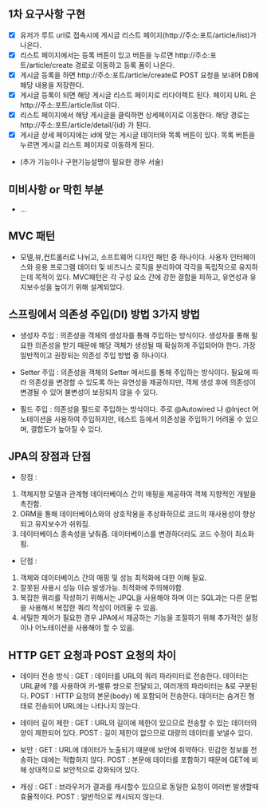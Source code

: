 ## 1차 요구사항 구현
- [x] 유저가 루트 url로 접속시에 게시글 리스트 페이지(http://주소:포트/article/list)가 나온다.
- [x] 리스트 페이지에서는 등록 버튼이 있고 버튼을 누르면 http://주소:포트/article/create 경로로 이동하고 등록 폼이 나온다.
- [x] 게시글 등록을 하면 http://주소:포트/article/create로 POST 요청을 보내어 DB에 해당 내용을 저장한다.
- [x] 게시글 등록이 되면 해당 게시글 리스트 페이지로 리다이렉트 된다. 페이지 URL 은 http://주소:포트/article/list 이다.
- [x] 리스트 페이지에서 해당 게시글을 클릭하면 상세페이지로 이동한다. 해당 경로는 http://주소:포트/article/detail/{id} 가 된다.
- [x] 게시글 상세 페이지에는 id에 맞는 게시글 데이터와 목록 버튼이 있다. 목록 버튼을 누르면 게시글 리스트 페이지로 이동하게 된다.

- (추가 기능이나 구현기능설명이 필요한 경우 서술)

## 미비사항 or 막힌 부분
- ...

## MVC 패턴
- 모델,뷰,컨트롤러로 나뉘고, 소프트웨어 디자인 패턴 중 하나이다. 사용자 인터페이스와 응용 프로그램 데이터 및 비즈니스 로직을 분리하여 각각을 독립적으로 유지하는데 목적이 있다. MVC패턴은 각 구성 요소 간에 강한 결합을 피하고, 유연성과 유지보수성을 높이기 위해 설계되었다.

## 스프링에서 의존성 주입(DI) 방법 3가지 방법
- 생성자 주입 : 의존성을 객체의 생성자를 통해 주입하는 방식이다. 생성자를 통해 필요한 의존성을 받기 때문에 해당 객체가 생성될 때 확실하게 주입되어야 한다. 가장 일반적이고 권장되는 의존성 주입 방법 중 하나이다.

- Setter 주입 : 의존성을 객체의 Setter 메서드를 통해 주입하는 방식이다. 필요에 따라 의존성을 변경할 수 있도록 하는 유연성을 제공하지만, 객체 생성 후에 의존성이 변경될 수 있어 불변성이 보장되지 않을 수 있다.

- 필드 주입 : 의존성을 필드로 주입하는 방식이다. 주로 @Autowired 나 @Inject 어노테이션을 사용하여 주입하지만, 테스트 등에서 의존성을 주입하기 어려울 수 있으며, 결합도가 높아질 수 있다.

## JPA의 장점과 단점

- 장점 :
 1. 객체지향 모델과 관계형 데이터베이스 간의 매핑을 제공하여 객체 지향적인 개발을 촉진함.
 2. ORM을 통해 데이터베이스와의 상호작용을 추상화하므로 코드의 재사용성이 향상되고 유지보수가 쉬워짐.
 3. 데이터베이스 종속성을 낮춰줌. 데이터베이스를 변경하더라도 코드 수정이 최소화됨.

- 단점 :
 1. 객체와 데이터베이스 간의 매핑 및 성능 최적화에 대한 이해 필요.
 2. 잘못된 사용시 성능 이슈 발생가능. 최적화에 주의해야함.
 3. 복잡한 쿼리를 작성하기 위해서는 JPQL을 사용해야 하며 이는 SQL과는 다른 문법을 사용해서 복잡한 쿼리 작성이 어려울 수 있음.
 4. 세밀한 제어가 필요한 경우 JPA에서 제공하는 기능을 조절하기 위해 추가적인 설정이나 어노테이션을 사용해야 할 수 있음.

## HTTP GET 요청과 POST 요청의 차이

- 데이터 전송 방식 :
GET : 데이터를 URL의 쿼리 파라미터로 전송한다. 데이터는 URL끝에 ?를 사용하여 키-밸류 쌍으로 전달되고, 여러개의 파라미터는 &로 구분된다.
POST : HTTP 요청의 본문(body) 에 포함되어 전송한다. 데이터는 숨겨진 형태로 전송되어 URL에는 나타나지 않는다.

- 데이터 길이 제한 :
GET : URL의 길이에 제한이 있으므로 전송할 수 있는 데이터의 양이 제한되어 있다.
POST : 길이 제한이 없으므로 대량의 데이터를 보낼수 있다.

- 보안 :
GET : URL에 데이터가 노출되기 때문에 보안에 취약하다. 민감한 정보를 전송하는 데에는 적합하지 않다.
POST : 본문에 데이터를 포함하기 때문에 GET에 비해 상대적으로 보안적으로 강화되어 있다.

- 캐싱 :
GET : 브라우저가 결과를 캐시할수 있으므로 동일한 요청이 여러번 발생할때 효율적이다.
POST : 일반적으로 캐시되지 않는다.
